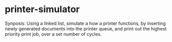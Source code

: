 # printer-simulator
Synposis: Using a linked list, simulate a how a printer functions, by inserting newly generated documents into the printer queue, and print out the highest priority print job, over a set number of cycles. 
